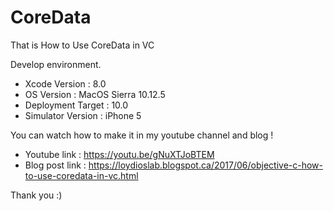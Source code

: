 # CoreData

That is How to Use CoreData in VC

Develop environment.

- Xcode Version : 8.0
- OS Version : MacOS Sierra 10.12.5
- Deployment Target : 10.0
- Simulator Version : iPhone 5

You can watch how to make it in my youtube channel and blog !

- Youtube link : https://youtu.be/gNuXTJoBTEM
- Blog post link : https://loydioslab.blogspot.ca/2017/06/objective-c-how-to-use-coredata-in-vc.html

Thank you :)
